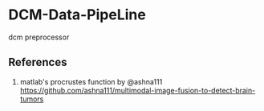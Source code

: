 # DCM-Data-PipeLine
dcm preprocessor


## References 
1. matlab's procrustes function by @ashna111 https://github.com/ashna111/multimodal-image-fusion-to-detect-brain-tumors
